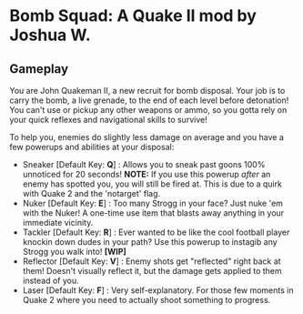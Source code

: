# Bomb Squad: A Quake II mod by Joshua W.

## Gameplay

You are John Quakeman II, a new recruit for bomb disposal. Your job is to carry the bomb, a live grenade, to the end of each level before detonation! 
You can't use or pickup any other weapons or ammo, so you gotta rely on your quick reflexes and navigational skills to survive!

To help you, enemies do slightly less damage on average and you have a few powerups and abilities at your disposal:

* Sneaker [Default Key: **Q**] : Allows you to sneak past goons 100% unnoticed for 20 seconds! **NOTE:** If you use this powerup *after* an enemy has spotted you, you will still be fired at. This is due to a quirk with Quake 2 and the 'notarget' flag.
* Nuker [Default Key: **E**] : Too many Strogg in your face? Just nuke 'em with the Nuker! A one-time use item that blasts away anything in your immediate vicinity.
* Tackler [Default Key: **R**] : Ever wanted to be like the cool football player knockin down dudes in your path? Use this powerup to instagib any Strogg you walk into! **[WIP]**
* Reflector [Default Key: **V**] : Enemy shots get "reflected" right back at them! Doesn't visually reflect it, but the damage gets applied to them instead of you.
* Laser [Default Key: **F**] : Very self-explanatory. For those few moments in Quake 2 where you need to actually shoot something to progress.


